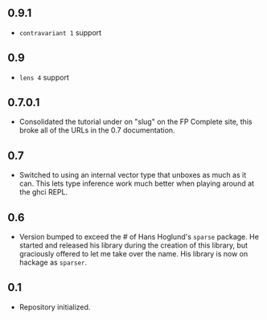 0.9.1
-----
* `contravariant 1` support

0.9
---
* `lens 4` support

0.7.0.1
-------
* Consolidated the tutorial under on "slug" on the FP Complete site, this broke all of the URLs in the 0.7 documentation.

0.7
---
* Switched to using an internal vector type that unboxes as much as it can. This lets type inference work much better when playing around at the ghci REPL.

0.6
---
* Version bumped to exceed the # of Hans Hoglund's `sparse` package. He started and released his library during the creation of this library, but graciously offered to let me take over the name. His library is now on hackage as `sparser`.

0.1
---
* Repository initialized.
